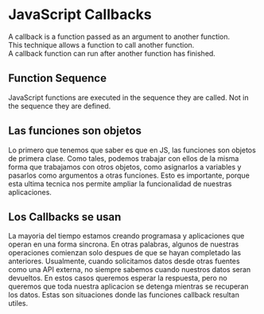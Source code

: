 # JavaScript Callbacks
A callback is a function passed as an argument to another function.</br>
This technique allows a function to call another function.</br>
A callback function can run after another function has finished.

## Function Sequence
JavaScript functions are executed in the sequence they are called. Not in the sequence they are defined.

## Las funciones son objetos
Lo primero que tenemos que saber es que en JS, las funciones son objetos de primera clase. Como tales, podemos trabajar con ellos de la misma forma que trabajamos con otros objetos, como asignarlos a variables y pasarlos como argumentos a otras funciones. Esto es importante, porque esta ultima tecnica nos permite ampliar la funcionalidad de nuestras aplicaciones.</br>

## Los Callbacks se usan
La mayoria del tiempo estamos creando programasa y aplicaciones que operan en una forma sincrona. En otras palabras, algunos de nuestras operaciones comienzan solo despues de que se hayan completado las anteriores. Usualmente, cuando solicitamos datos desde otras fuentes como una API externa, no siempre sabemos cuando nuestros datos seran devueltos. En estos casos queremos esperar la respuesta, pero no queremos que toda nuestra aplicacion se detenga mientras se recuperan los datos. Estas son situaciones donde las funciones callback resultan utiles.
